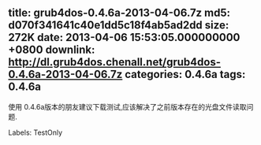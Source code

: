 title: grub4dos-0.4.6a-2013-04-06.7z
md5: d070f341641c40e1dd5c18f4ab5ad2dd
size: 272K
date: 2013-04-06 15:53:05.000000000 +0800
downlink: http://dl.grub4dos.chenall.net/grub4dos-0.4.6a-2013-04-06.7z
categories: 0.4.6a
tags: 0.4.6a
---

使用 0.4.6a版本的朋友建议下载测试,应该解决了之前版本存在的光盘文件读取问题.

Labels: 
 TestOnly